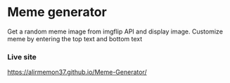 # Meme generator

Get a random meme image from imgflip API and display image. Customize meme by entering the top text and bottom text

### Live site
https://alirmemon37.github.io/Meme-Generator/
